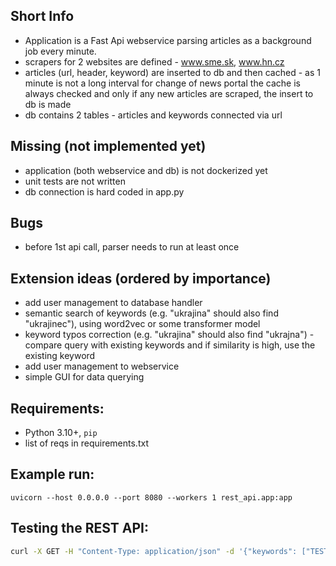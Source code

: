 ## Short Info

- Application is a Fast Api webservice parsing articles as a background job every minute.
- scrapers for 2 websites are defined - www.sme.sk, www.hn.cz
- articles (url, header, keyword) are inserted to db and then cached - as 1 minute is not a long interval for change of
  news portal
  the cache is always checked and only if any new articles are scraped, the insert to db is made
- db contains 2 tables - articles and keywords connected via url

## Missing (not implemented yet)

- application (both webservice and db) is not dockerized yet
- unit tests are not written
- db connection is hard coded in app.py

## Bugs

- before 1st api call, parser needs to run at least once

## Extension ideas (ordered by importance)

- add user management to database handler
- semantic search of keywords (e.g. "ukrajina" should also find "ukrajinec"), using word2vec or some transformer model
- keyword typos correction (e.g. "ukrajina" should also find "ukrajna") - compare query with existing keywords and if
  similarity is high, use the existing keyword
- add user management to webservice
- simple GUI for data querying

## Requirements:

- Python 3.10+, `pip`
- list of reqs in requirements.txt

## Example run:

```
uvicorn --host 0.0.0.0 --port 8080 --workers 1 rest_api.app:app 
```

## Testing the REST API:

```bash
curl -X GET -H "Content-Type: application/json" -d '{"keywords": ["TEST", "ukrajina"]}' http://0.0.0.0:8080/articles/find 
```